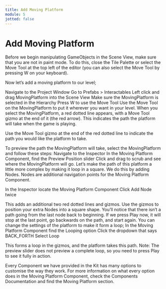 ```yaml
---
title: Add Moving Platform
module: 5
jotted: false
---
```


# Add Moving Platform


Before we begin manipulating GameObjects in the Scene View, make sure that you are not in paint mode. To do this, close the Tile Palette or select the Move Tool at the top left of the editor (you can also select the Move Tool by pressing W on your keyboard).

Now let’s add a moving platform to our level;

Navigate to the Project Window
Go to Prefabs > Interactables
Left click and drag MovingPlatform into the Scene View
Make sure the MovingPlatform is selected in the Hierarchy
Press W to use the Move Tool
Use the Move Tool on the MovingPlatform to put it wherever you want in your level.
When you select the MovingPlatform, a red dotted line appears, with a Move Tool gizmo at the end of it (the red arrow). This indicates the path the platform will take when the game is playing.

Use the Move Tool gizmo at the end of the red dotted line to indicate the path you would like the platform to take.

To preview the path the MovingPlatform will take, select the MovingPlatform and follow these steps:
Navigate to the Inspector
In the Moving Platform Component, find the Preview Position slider
Click and drag to scrub and see where the MovingPlatform will go.
Let’s make the path of this platform a little more complex by making it loop in a square. We do this by adding Nodes.
Nodes are additional navigation points for the Moving Platform Component.

In the Inspector locate the Moving Platform Component
Click Add Node twice

This adds an additional two red dotted lines and gizmos. Use the gizmos to position your extra Nodes into a square shape.
You’ll notice that there isn’t a path going from the last node back to beginning. If we press Play now, it will stop at the last point, go backwards on the path, and start again.
You can change the settings of the platform to make it form a loop;
In the Moving Platform Component find the Looping option
Click the dropdown that says BACK_FORTH
Select Loop

This forms a loop in the gizmos, and the platform takes this path.
Note: The preview slider does not preview a complete loop, so you need to press Play to see it fully in action.

Every Component we have provided in the Kit has many options to customise the way they work. For more information on what every option does in the Moving Platform Component, check the Components Documentation and find the Moving Platform section.


